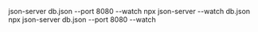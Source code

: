json-server db.json --port 8080 --watch
npx json-server --watch db.json
npx json-server db.json --port 8080 --watch